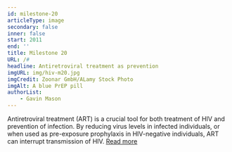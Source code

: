 ```yaml
---
id: milestone-20
articleType: image
secondary: false
inner: false
start: 2011 
end: ''
title: Milestone 20
URL: /#
headline: Antiretroviral treatment as prevention
imgURL: img/hiv-m20.jpg
imgCredit: Zoonar GmbH/ALamy Stock Photo
imgAlt: A blue PrEP pill
authorList:
    - Gavin Mason
---
```

Antiretroviral treatment (ART) is a crucial tool for both treatment of HIV and prevention of infection. By reducing virus levels in infected individuals, or when used as pre-exposure prophylaxis in HIV-negative individuals, ART can interrupt transmission of HIV. <a href="#">Read more</a>